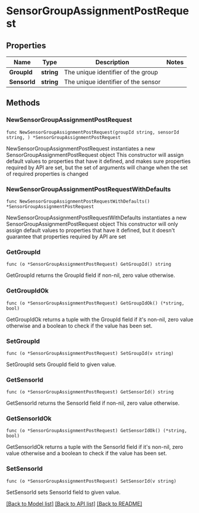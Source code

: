 # SensorGroupAssignmentPostRequest

## Properties

Name | Type | Description | Notes
------------ | ------------- | ------------- | -------------
**GroupId** | **string** | The unique identifier of the group | 
**SensorId** | **string** | The unique identifier of the sensor | 

## Methods

### NewSensorGroupAssignmentPostRequest

`func NewSensorGroupAssignmentPostRequest(groupId string, sensorId string, ) *SensorGroupAssignmentPostRequest`

NewSensorGroupAssignmentPostRequest instantiates a new SensorGroupAssignmentPostRequest object
This constructor will assign default values to properties that have it defined,
and makes sure properties required by API are set, but the set of arguments
will change when the set of required properties is changed

### NewSensorGroupAssignmentPostRequestWithDefaults

`func NewSensorGroupAssignmentPostRequestWithDefaults() *SensorGroupAssignmentPostRequest`

NewSensorGroupAssignmentPostRequestWithDefaults instantiates a new SensorGroupAssignmentPostRequest object
This constructor will only assign default values to properties that have it defined,
but it doesn't guarantee that properties required by API are set

### GetGroupId

`func (o *SensorGroupAssignmentPostRequest) GetGroupId() string`

GetGroupId returns the GroupId field if non-nil, zero value otherwise.

### GetGroupIdOk

`func (o *SensorGroupAssignmentPostRequest) GetGroupIdOk() (*string, bool)`

GetGroupIdOk returns a tuple with the GroupId field if it's non-nil, zero value otherwise
and a boolean to check if the value has been set.

### SetGroupId

`func (o *SensorGroupAssignmentPostRequest) SetGroupId(v string)`

SetGroupId sets GroupId field to given value.


### GetSensorId

`func (o *SensorGroupAssignmentPostRequest) GetSensorId() string`

GetSensorId returns the SensorId field if non-nil, zero value otherwise.

### GetSensorIdOk

`func (o *SensorGroupAssignmentPostRequest) GetSensorIdOk() (*string, bool)`

GetSensorIdOk returns a tuple with the SensorId field if it's non-nil, zero value otherwise
and a boolean to check if the value has been set.

### SetSensorId

`func (o *SensorGroupAssignmentPostRequest) SetSensorId(v string)`

SetSensorId sets SensorId field to given value.



[[Back to Model list]](../README.md#documentation-for-models) [[Back to API list]](../README.md#documentation-for-api-endpoints) [[Back to README]](../README.md)


